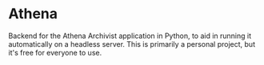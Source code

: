 # Athena

Backend for the Athena Archivist application in Python, to aid in running it automatically on a headless server. This is primarily a personal project, but it's free for everyone to use.
